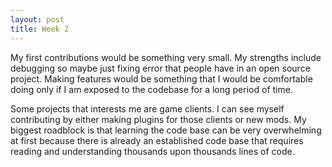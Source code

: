 ```yaml
---
layout: post
title: Week 2
---
```


My first contributions would be something very small. My strengths include debugging so maybe just fixing error that people have in an open source project. Making features would be something that I would be comfortable doing only if I am exposed to the codebase for a long period of time.

Some projects that interests me are game clients. I can see myself contributing by either making plugins for those clients or new mods. My biggest roadblock is that learning the code base can be very overwhelming at first because there is already an established code base that requires reading and understanding thousands upon thousands lines of code.

